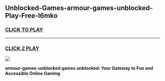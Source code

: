 
## Unblocked-Games-armour-games-unblocked-Play-Free-l6mko
<h3>
<a href="https://premium76.site?title=armour-games-unblocked&ref=20A">CLICK TO PLAY</a></h3>
<hr>

<h3>
<a href="https://premium76.site?title=armour-games-unblocked&ref=20A">CLICK 2 PLAY</a>
  
</h3>

<a href="https://premium76.site?title=armour-games-unblocked&ref=20A"><img src="https://clearcache.store/games.png"></a>


**armour-games-unblocked games unblocked: Your Gateway to Fun and Accessible Online Gaming**
